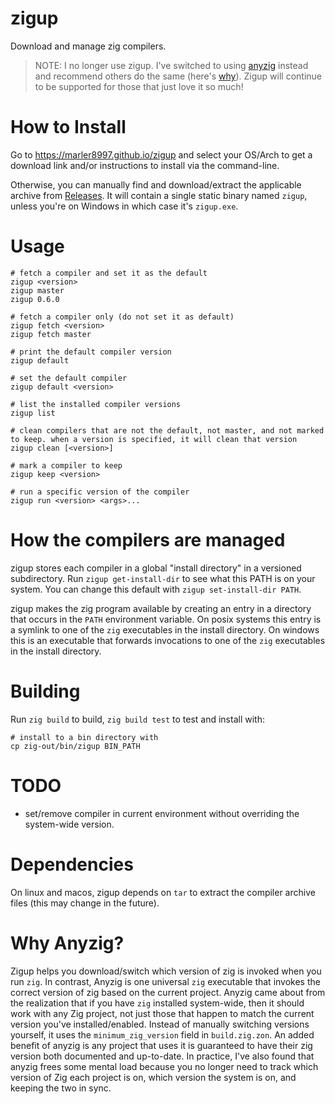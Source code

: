 # zigup

Download and manage zig compilers.

> NOTE: I no longer use zigup. I've switched to using [anyzig](https://github.com/marler8997/anyzig) instead and recommend others do the same (here's [why](#why-anyzig)). Zigup will continue to be supported for those that just love it so much!

# How to Install

Go to https://marler8997.github.io/zigup and select your OS/Arch to get a download link and/or instructions to install via the command-line.

Otherwise, you can manually find and download/extract the applicable archive from [Releases](https://github.com/marler8997/zigup/releases). It will contain a single static binary named `zigup`, unless you're on Windows in which case it's `zigup.exe`.

# Usage

```
# fetch a compiler and set it as the default
zigup <version>
zigup master
zigup 0.6.0

# fetch a compiler only (do not set it as default)
zigup fetch <version>
zigup fetch master

# print the default compiler version
zigup default

# set the default compiler
zigup default <version>

# list the installed compiler versions
zigup list

# clean compilers that are not the default, not master, and not marked to keep. when a version is specified, it will clean that version
zigup clean [<version>]

# mark a compiler to keep
zigup keep <version>

# run a specific version of the compiler
zigup run <version> <args>...
```

# How the compilers are managed

zigup stores each compiler in a global "install directory" in a versioned subdirectory. Run `zigup get-install-dir` to see what this PATH is on your system. You can change this default with `zigup set-install-dir PATH`.

zigup makes the zig program available by creating an entry in a directory that occurs in the `PATH` environment variable.  On posix systems this entry is a symlink to one of the `zig` executables in the install directory.  On windows this is an executable that forwards invocations to one of the `zig` executables in the install directory.

# Building

Run `zig build` to build, `zig build test` to test and install with:
```
# install to a bin directory with
cp zig-out/bin/zigup BIN_PATH
```

# TODO

* set/remove compiler in current environment without overriding the system-wide version.

# Dependencies

On linux and macos, zigup depends on `tar` to extract the compiler archive files (this may change in the future).

# Why Anyzig?

Zigup helps you download/switch which version of zig is invoked when you run `zig`. In contrast, Anyzig is one universal `zig` executable that invokes the correct version of zig based on the current project. Anyzig came about from the realization that if you have `zig` installed system-wide, then it should work with any Zig project, not just those that happen to match the current version you've installed/enabled. Instead of manually switching versions yourself, it uses the `minimum_zig_version` field in `build.zig.zon`. An added benefit of anyzig is any project that uses it is guaranteed to have their zig version both documented and up-to-date. In practice, I've also found that anyzig frees some mental load because you no longer need to track which version of Zig each project is on, which version the system is on, and keeping the two in sync.
